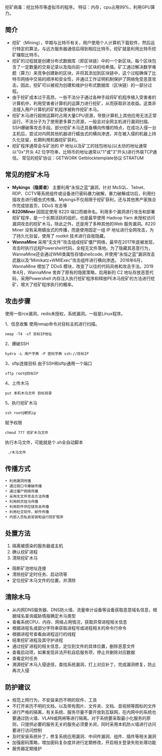 挖矿病毒：挖比特币等虚拟币的程序。
特征：内存，cpu占用99%，利用GPU算力。

## **简介**
* 挖矿（Mining），早期与比特币有关，用户使用个人计算机下载软件，然后运行特定的算法，与远方服务器通信后得到相应比特币，挖矿就是利用比特币挖矿赚取比特币。
* 挖矿的过程就是创建分布式数据库（即区块链）中的一个新区块。每个区块包含了一定数量的交易记录以及指向前一个区块的哈希值。矿工通过解决数学难题（算力）来竞争创建新的区块，并将其添加到区块链中，这个过程确保了比特币网络中交易的顺序和安全性，并通过工作证明机制保护了网络免受恶意攻击。因此，挖矿可以被视为创建和维护分布式数据库（区块链）的一部分过程。
* 由于挖矿成本过于高昂，一些不法分子通过各种手段将矿机程序植入受害者的计算机中，利用受害者计算机的运算力进行挖矿，从而获取非法收益。这类非法侵入用户计算机的矿机程序被称作挖矿木马。
* 挖矿木马进行超频运算时占用大量CPU资源，导致计算机上其他应用无法正常运行。不法分子为了使用更多算力资源，一般会对全网主机进行漏洞扫描、SSH爆破等攻击手段。部分挖矿木马还具备横向传播的特点，在成功入侵一台主机后，尝试对内网其他机器进行蠕虫式的横向渗透，并在被入侵的机器上持久化驻留，长期利用机器挖矿获利。
* 挖矿程序通常会与矿池的 IP 地址以及矿工的钱包地址(以太坊的地址通常以"0x"开头 42 位字符串，比特币的地址通常以"1"或"3"开头)进行外联TCP通信。
常见的挖矿协议：GETWORK Getblocktemplate协议 STRATUM

## **常见的挖矿木马**

* **Mykings（隐匿者）**
  主要利用“永恒之蓝”漏洞，针对 MsSQL、Telnet、RDP、CCTV等系统组件或设备进行密码暴力破解，暴力破解成功后，利用扫描攻击进行蠕虫式传播。Mykings不仅局限于挖矿获利，还与其他黑产家族合作完成锁首页，DDoS 攻击等
* **8220Miner**
  因固定使用 8220 端口而被命名。利用多个漏洞进行攻击和部署挖矿程序，是一个长期活跃的组织，也是最早使用 Hadoop Yarn 未授权访问漏洞攻击的挖矿木马，除此之外，还是用了多种其他的Web 服务漏洞。8220 Miner 没有采用蠕虫式的传播，而是使用固定一组 IP 地址进行全网攻击，为了持久化驻留，使用了 rootkit 技术进行自我隐藏。
* **WannaMine**
   采用“无文件”攻击组成挖矿僵尸网络，最早在2017年底被发现，攻击时执行远程Powershell代码，全程无文件落地。为了隐藏其恶意行为，WannaMine还会通过WMI类属性存储shellcode, 并使用“永恒之蓝”漏洞攻击武器以及“Mimikatz+WMIExec”攻击组件进行横向渗透。
  2018年6月，WannaMine 增加了 DDoS 模块，改变了以往的代码风格和攻击手法。2019年4月，WannaMine 舍弃了原有的隐匿策略，启用新的 C2 地址存放恶意代码，采用Powershell 内存注入执行挖矿程序和释放PE木马挖矿的方法进行挖矿，增大了挖矿程序执行的概率。

## **攻击步骤**
使用一些rce漏洞，redis未授权，系统漏洞。一般是Linux程序。

1、信息收集
使用nmap命令对目标主机进行扫描。
```
nmap -T4 -sT 目标IP地址  
```
2、爆破SSH
```
hydra -L 用户字典 -P 密码字典 ssh://目标IP
```
3、sftp连接目标
由于SSH和sftp通用一个端口
```
sftp root@目标IP
```

4、上传木马
```
put 本机木马文件 目标目录
```
 5、执行挖矿木马
```
ssh root@靶机ip
```
赋予权限
```
chmod 777 挖矿木马文件
```
执行木马文件，可能就是个.sh全自动脚本
```
 ./木马文件
```


## **传播方式**
```
• 利用漏洞传播
• 通过弱口令爆破传播
• 通过僵尸网络传播
• 采用无文件攻击方法传播
• 利用网页挂马传播
• 利用软件供应链攻击传播
• 利用社交软件、邮件传播
• 内部人员私自安装和运行挖矿程序
```

## **处置方法**
1. 隔离被感染的服务器或主机
2. 确认挖矿进程
3. 清除挖矿木马
* 阻断矿池地址连接
* 清除挖矿定时任务、启动项等
* 定位挖矿木马文件的位置，并清除

## **清除木马**

* 从内网DNS服务器、DNS防火墙、流量审计设备等设备获取恶意域名信息，根据域名查询威胁情报确定木马类型
* 查看系统CPU、内存、网络占用情况，获取异常进程相关信息
* 根据进程名或部分字符串获取进程号或进程相关的命令行命令
* 根据进程号查看由进程运行的线程
* 结束挖矿进程及其守护进程
* 通过挖矿进程的相关信息，定位到文件的具体位置，删除恶意文件
* 查看启动项，如果发现非法开机自启服务项，停止并删除对应数据
* 查看定时任务
* 溯源挖矿木马入侵途径，查找系统漏洞，打上对应补丁，完成漏洞修复，防止再次入侵

## **防护建议**

* 规范上网行为，不安装来历不明的软件、工具
* 不打开来历不明的文档，以及带有图片、文件夹、文档、音视频等图标的文件
* 进行严格的隔离，有关系统、服务尽量不要开放到互联网，在内网中的系统也要通过防火墙、VLAN或网闸等进行隔离。对于系统要采取最小化服务的原则，只提供必要的服务无关的服务必须要关闭，同时采用本机防火墙进行访问要进行访问控制
* 及时安装系统补丁，修复系统应用漏洞、中间件漏洞、组件、插件等相关漏洞
* 加强密码策略，增加密码复杂度并进行定期修改，开启相关登录失败处理功能
* 服务器定期维护





